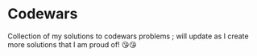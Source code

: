 # Codewars

Collection of my solutions to codewars problems ; will update as I create more solutions that I am proud of! 😘😘
